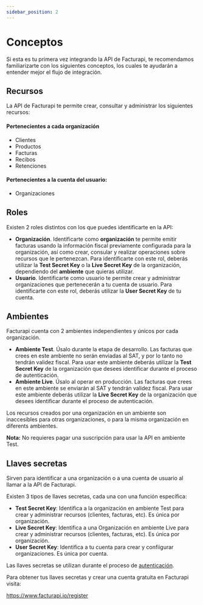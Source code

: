 ```yaml
---
sidebar_position: 2
---
```


# Conceptos

Si esta es tu primera vez integrando la API de Facturapi, te recomendamos familiarizarte con los siguientes conceptos, los cuales te ayudarán a entender mejor el flujo de integración.

## Recursos

La API de Facturapi te permite crear, consultar y administrar los siguientes recursos:

#### Pertenecientes a cada organización

- Clientes
- Productos
- Facturas
- Recibos
- Retenciones

#### Pertenecientes a la cuenta del usuario:

- Organizaciones

## Roles

Existen 2 roles distintos con los que puedes identificarte en la API:

- **Organización**. Identificarte como **organización** te permite emitir facturas usando la
  información fiscal previamente configurada para la organización, así como crear, consular y
  realizar operaciones sobre recursos que le pertenezcan. Para identificarte con este rol,
  deberás utilizar la **Test Secret Key** o la **Live Secret Key** de la organización,
  dependiendo del **ambiente** que quieras utilizar.
- **Usuario**. Identificarte como usuario te permite crear y administrar
  organizaciones que pertenecerán a tu cuenta de usuario. Para identificarte con este
  rol, deberás utilizar la **User Secret Key** de tu cuenta.

## Ambientes

Facturapi cuenta con 2 ambientes independientes y únicos por cada organización.

- **Ambiente Test**. Úsalo durante la etapa de desarrollo. Las facturas que crees en este
  ambiente no serán enviadas al SAT, y por lo tanto no tendrán validez fiscal. Para usar este
  ambiente deberás utilizar la **Test Secret Key** de la organización que desees identificar
  durante el proceso de autenticación.
- **Ambiente Live**. Úsalo al operar en producción. Las facturas que crees en este ambiente
  se enviarán al SAT y tendrán validez fiscal. Para usar este ambiente deberás utilizar la
  **Live Secret Key** de la organización que desees identificar durante el proceso de
  autenticación.

Los recursos creados por una organización en un ambiente son inaccesibles para otras organizaciones, o para la misma organización en diferents ambientes.

**Nota:** No requieres pagar una suscripción para usar la API en ambiente Test.

## Llaves secretas

Sirven para identificar a una organización o a una cuenta de usuario al llamar a la API de Facturapi.

Existen 3 tipos de llaves secretas, cada una con una función específica:

- **Test Secret Key**: Identifica a la organización en ambiente Test para crear y administrar recursos (clientes, facturas, etc). Es única por organización.
- **Live Secret Key**: Identifica a una Organización en ambiente Live para crear y administrar recursos (clientes, facturas, etc). Es única por organización.
- **User Secret Key**: Identifica a tu cuenta para crear y confiigurar organizaciones. Es única por cuenta.

Las llaves secretas se utilizan durante el proceso de [autenticación](/docs/getting-started/authenticate).

Para obtener tus llaves secretas y crear una cuenta gratuita en Facturapi visita:

<a href="https://www.facturapi.io/register?utm_source=facturapi-docs&utm_medium=GithubPages" target="_blank">https://www.facturapi.io/register</a>
